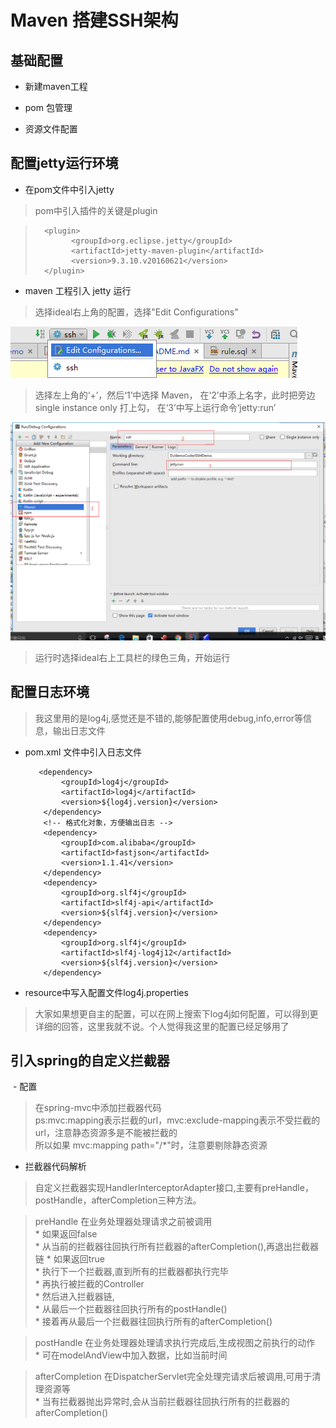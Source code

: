 # Maven 搭建SSH架构

## 基础配置

 - 新建maven工程
    
 - pom 包管理
    
 - 资源文件配置
    
## 配置jetty运行环境
 - 在pom文件中引入jetty
 > pom中引入插件的关键是plugin
   
   >       <plugin>
   >             <groupId>org.eclipse.jetty</groupId>
   >             <artifactId>jetty-maven-plugin</artifactId>
   >             <version>9.3.10.v20160621</version>
   >       </plugin>

 - maven 工程引入 jetty 运行
 > 选择ideal右上角的配置，选择"Edit Configurations"
 
 ![Edit Configurations](/SSHDemo/imgs/maven1.png)
 
 > 选择左上角的‘+’，然后‘1’中选择 Maven，
 > 在‘2’中添上名字，此时把旁边single instance only 打上勾，
 > 在‘3’中写上运行命令‘jetty:run’
 
 ![Edit Configurations](/SSHDemo/imgs/maven2.png)
 
 > 运行时选择ideal右上工具栏的绿色三角，开始运行
 
 ## 配置日志环境
  > 我这里用的是log4j,感觉还是不错的,能够配置使用debug,info,error等信息，输出日志文件
  - pom.xml 文件中引入日志文件
 
           <dependency>
                <groupId>log4j</groupId>
                <artifactId>log4j</artifactId>
                <version>${log4j.version}</version>
            </dependency>
            <!-- 格式化对象，方便输出日志 -->
            <dependency>
                <groupId>com.alibaba</groupId>
                <artifactId>fastjson</artifactId>
                <version>1.1.41</version>
            </dependency>
            <dependency>
                <groupId>org.slf4j</groupId>
                <artifactId>slf4j-api</artifactId>
                <version>${slf4j.version}</version>
            </dependency>
            <dependency>
                <groupId>org.slf4j</groupId>
                <artifactId>slf4j-log4j12</artifactId>
                <version>${slf4j.version}</version>
            </dependency>
  - resource中写入配置文件log4j.properties
  
  > 大家如果想更自主的配置，可以在网上搜索下log4j如何配置，可以得到更详细的回答，这里我就不说。个人觉得我这里的配置已经足够用了
         
 ## 引入spring的自定义拦截器
  
  - 配置
  
  > 在spring-mvc中添加拦截器代码    
    ps:mvc:mapping表示拦截的url，mvc:exclude-mapping表示不受拦截的url，注意静态资源多是不能被拦截的  
    所以如果 mvc:mapping path="/*"时，注意要剔除静态资源
  
  - 拦截器代码解析
  
  > 自定义拦截器实现HandlerInterceptorAdapter接口,主要有preHandle，postHandle，afterCompletion三种方法。
   
  > preHandle 在业务处理器处理请求之前被调用  
          * 如果返回false  
          *     从当前的拦截器往回执行所有拦截器的afterCompletion(),再退出拦截器链 
          * 如果返回true  
          *    执行下一个拦截器,直到所有的拦截器都执行完毕  
          *    再执行被拦截的Controller  
          *    然后进入拦截器链,  
          *    从最后一个拦截器往回执行所有的postHandle()  
          *    接着再从最后一个拦截器往回执行所有的afterCompletion() 
          
  > postHandle 在业务处理器处理请求执行完成后,生成视图之前执行的动作    
          * 可在modelAndView中加入数据，比如当前时间 
      
  > afterCompletion 在DispatcherServlet完全处理完请求后被调用,可用于清理资源等   
          * 当有拦截器抛出异常时,会从当前拦截器往回执行所有的拦截器的afterCompletion()      

